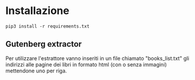 # Installazione

`pip3 install -r requirements.txt`

## Gutenberg extractor

Per utilizzare l'estrattore vanno inseriti in un file chiamato "books_list.txt" gli indirizzi alle pagine dei libri in formato html (con o senza immagini) mettendone uno per riga.
